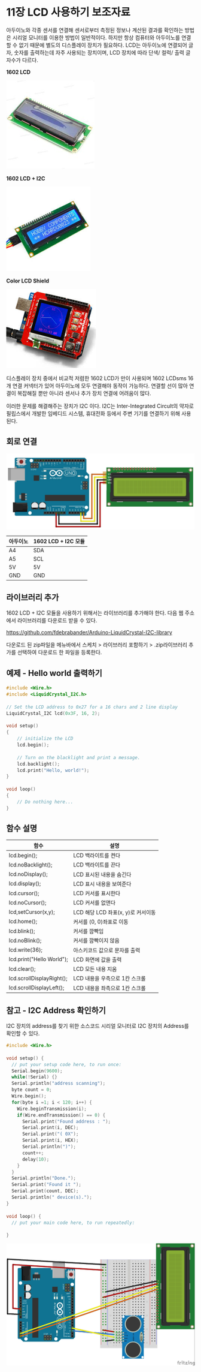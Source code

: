 # 11장 LCD 사용하기 보조자료

아두이노와 각종 센서를 연결해 센서로부터 측정된 정보나 계산된 결과를 확인하는 방법은 시리얼 모니터를 이용한 방법이 일반적이다. 하지만 항상 컴퓨터와 아두이노를 연결할 수 없기 때문에 별도의 디스플레이 장치가 필요하다. LCD는 아두이노에 연결되어 글자, 숫자를 출력하는데 자주 사용되는 장치이며, LCD 장치에 따라 단색/ 컬럭/ 출력 글자수가 다르다.

**1602 LCD**

![](./img/img011.jpg)

**1602 LCD + I2C**

![](./img/img012.jpg)

**Color LCD Shield**

![](./img/img013.jpg)



디스플레이 장치 중에서 비교적 저렴한 1602 LCD가 만이 사용되며 1602 LCDsms 16개 연결 커넥터가 있어 아두이노에 모두 연결해야 동작이 가능하다. 연결할 선이 많아 연결이 복잡해질 뿐만 아니라 센서나 추가 장치 연결에 어려움이 많다.

이러한 문제를 해결해주는 장치가 I2C 이다. I2C는 Inter-Integrated Circult의 약자로 필립스에서 개발한 임베디드 시스템, 휴대전화 등에서 주변 기기를 연결하기 위해 사용된다.



##  회로 연결

![](./img/img014.jpg)

| 아두이노 | 1602 LCD  + I2C 모듈 |
| -------- | -------------------- |
| A4       | SDA                  |
| A5       | SCL                  |
| 5V       | 5V                   |
| GND      | GND                  |



## 라이브러리 추가

1602 LCD + I2C 모듈을 사용하기 위해서는 라이브러리를 추가해야 한다. 다음 웹 주소에서 라이브러리를 다운로드 받을 수 있다.

https://github.com/fdebrabander/Arduino-LiquidCrystal-I2C-library

다운로드 된 zip파일을 메뉴바에서 스케치 > 라이브러리 포함하기 > .zip라이브러리 추가를 선택하여 다운로드 한 파일을 등록한다.



## 예제 - Hello world 출력하기

```c
#include <Wire.h>                
#include <LiquidCrystal_I2C.h>  

// Set the LCD address to 0x27 for a 16 chars and 2 line display
LiquidCrystal_I2C lcd(0x3F, 16, 2); 

void setup()
{
	// initialize the LCD
	lcd.begin();

	// Turn on the blacklight and print a message.
	lcd.backlight();
	lcd.print("Hello, world!");
}

void loop()
{
	// Do nothing here...
}
```



## 함수 설명

| 함수                      | 설명                               |
| ------------------------- | ---------------------------------- |
| lcd.begin();              | LCD 백라이트를 켠다                |
| lcd.noBacklight();        | LCD 백라이트를 끈다                |
| lcd.noDisplay();          | LCD 표시된 내용을 숨긴다           |
| lcd.display();            | LCD 표시 내용을 보여준다           |
| lcd.cursor();             | LCD 커서를 표시한다                |
| lcd.noCursor();           | LCD 커서를 없앤다                  |
| lcd,setCursor(x,y);       | LCD 해당 LCD 좌표(x, y)로 커서이동 |
| lcd.home();               | 커서를 (0, 0)좌표로 이동           |
| lcd.blink();              | 커서를 깜빡임                      |
| lcd.noBlink();            | 커서를 깜빡이지 않음               |
| lcd.write(36);            | 아스키코드 값으로 문자를 출력      |
| lcd.print("Hello World"); | LCD 화면에 값을 출력               |
| lcd.clear();              | LCD 모든 내용 지움                 |
| lcd.scrollDisplayRight(); | LCD 내용을 우측으로 1칸 스크롤     |
| lcd.scrollDisplayLeft();  | LCD 내용을 좌측으로 1칸 스크롤     |



## 참고 - I2C Address 확인하기

I2C 장치의 address를 찾기 위한 소스코드 시리얼 모니터로 I2C 장치의 Address를 확인할 수 있다.

```c
#include <Wire.h>

void setup() {
  // put your setup code here, to run once:
  Serial.begin(9600);
  while(!Serial) {}
  Serial.println("address scanning");
  byte count = 0;
  Wire.begin();
  for(byte i =1; i < 120; i++) {
    Wire.beginTransmission(i);
    if(Wire.endTransmission() == 0) {
      Serial.print("Found address : ");
      Serial.print(i, DEC);
      Serial.print("( 0X");
      Serial.print(i, HEX);
      Serial.println(")");
      count++;
      delay(10);
    }
  }
  Serial.println("Done.");
  Serial.print("Found it ");
  Serial.print(count, DEC);
  Serial.println(" device(s).");
}

void loop() {
  // put your main code here, to run repeatedly:

}
```



![](./img/img020.jpg)